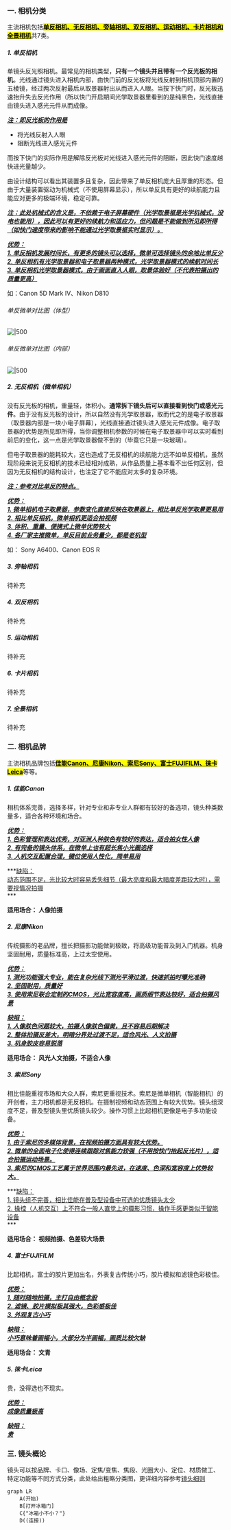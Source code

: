 ### 一. 相机分类
主流相机包括<u><mark>**单反相机、无反相机、旁轴相机、双反相机、运动相机、卡片相机和全景相机**</mark></u>共7类。

##### 1. 单反相机
单镜头反光照相机。最常见的相机类型，**只有一个镜头并且带有一个反光板的相机**。光线通过镜头进入相机内部，由快门前的反光板将光线反射到相机顶部内置的五棱镜，经过两次反射最后从取景器射出从而进入人眼。当按下快门时，反光板迅速抬升失去反光作用（所以快门开启期间光学取景器里看到的是纯黑色，光线直接由镜头进入感光元件从而成像。

***<u>注：即反光板的作用是</u>***
- 将光线反射入人眼
- 阻断光线进入感光元件

而按下快门的实际作用是解除反光板对光线进入感光元件的阻断，因此快门速度越快进光量越少。

由设计结构可以看出其装置多且复杂，因此带来了单反相机庞大且厚重的形态。但由于大量装置驱动为机械式（不使用屏幕显示），所以单反具有更好的续航能力且能应对更多的极端环境，稳定可靠。

***<u>注：此处机械式的含义是，不依赖于电子屏幕硬件（光学取景框是光学机械式，没电也能用），因此可以有更好的续航力和适应力，但问题是不能做到所见即所得（如快门速度带来的影响不能通过光学取景框实时显示）。</u>***

***<u>优势：<br> 1. 单反相机发展时间长，有更多的镜头可以选择，微单可选择镜头的余地比单反少 <br> 2. 单反相机有光学取景器和电子取景器两种模式，光学取景器模式的续航时间长 <br> 3. 单反相机光学取景器模式，由于画面直入人眼，取景体验好（不代表拍摄出的质量更高）</u>***

如：Canon 5D Mark Ⅳ、Nikon D810
###### 单反微单对比图（体型）
![|500](./imgs/单反微单体型对比.jpg#pic_left)
###### 单反微单对比图（内部）
![|500](./imgs/单反微单对比图.jpeg)

##### 2. 无反相机（微单相机）
没有反光板的相机，重量轻，体积小。**通常拆下镜头后可以直接看到快门或感光元件**。由于没有反光板的设计，所以自然没有光学取景器，取而代之的是电子取景器（取景器内部是一块小电子屏幕），光线直接通过镜头进入感光元件成像。电子取景器的优势是所见即所得，当你调整相机参数的时候在电子取景器中可以实时看到前后的变化，这一点是光学取景器做不到的（毕竟它只是一块玻璃）。

但电子取景器的能耗较大，这也造成了无反相机的续航能力远不如单反相机，虽然现阶段来说无反相机的技术已经相对成熟，从作品质量上基本看不出任何区别，但因为无反相机的结构设计，也注定了它不能应对太多的复杂环境。

***<u>注：参考对比单反的特点。</u>***

***<u>优势：<br> 1. 微单相机电子取景器，参数变化直接反映在取景器上，相比单反光学取景更易用 <br> 2. 相比单反相机，微单相机更适合拍视频 <br> 3. 体积、重量、便携式上微单优势较大 <br> 4. 各厂家主推微单，单反目前业务量少，都是老机型</u>***

如： Sony A6400、Canon EOS R

##### 3. 旁轴相机
待补充

##### 4. 双反相机
待补充

##### 5. 运动相机
待补充

##### 6. 卡片相机
待补充

##### 7. 全景相机
待补充


### 二. 相机品牌
主流相机品牌包括<u><mark>**佳能Canon、尼康Nikon、索尼Sony、富士FUJIFILM、徕卡Leica**</mark></u>等等。

##### 1. 佳能Canon
相机体系完善，选择多样，针对专业和非专业人群都有较好的备选项，镜头种类数量多，适合各种环境和场合。

***<u>优势：<br> 1. 色彩管理和表达优秀，对亚洲人种肤色有较好的表达，适合拍女性人像 <br> 2. 有完备的镜头体系，在微单上也有超长焦小光圈选择 <br> 3. 人机交互配置合理，键位使用人性化，简单易用 <br></u>***

***<u>缺陷：<br> 动态范围不足，光比较大时容易丢失细节（最大亮度和最大暗度差距较大时），需要视情况拍摄 <br></u> ***

**适用场合： 人像拍摄**


##### 2. 尼康Nikon
传统摄影的老品牌，擅长把摄影功能做到极致，将高级功能普及到入门机器。机身坚固耐用，质量标准高，上过太空使用。

***<u>优势：<br> 1. 测光功能强大专业，能在复杂光线下测光平滑过渡，快速抓拍时曝光准确 <br> 2. 坚固耐用，质量好 <br> 3. 使用索尼联合定制的CMOS，光比宽容度高，画质细节表达较好，适合拍摄风景 <br></u>***

***<u>缺陷：<br> 1. 人像肤色问题较大，拍摄人像肤色偏黄，且不容易后期解决 <br> 2. 整体拍摄反差大，明暗分界处过渡不足，适合风光、人文拍摄 <br> 3. 机身胶皮容易脱落 <br></u>***

**适用场合： 风光人文拍摄，不适合人像**

##### 3. 索尼Sony
相比佳能重视市场和大众人群，索尼更重视技术。索尼是微单相机（智能相机）的开创者，主力相机都是无反相机。在摄制视频和动态范围上有较大优势。镜头组深度不足，普及型镜头里优质镜头较少。操作习惯上比起相机更像是电子多功能设备。

***<u>优势：<br> 1. 由于索尼的多媒体背景，在视频拍摄方面具有较大优势。 <br> 2. 微单的全面电子化使得连续跟踪对焦能力较强（不用按快门抬起反光片），适合拍摄运动场景。 <br> 3. 索尼的CMOS工艺属于世界范围内最先进，在速度、色深和宽容度上优势较大。<br></u>***

***<u>缺陷：<br> 1. 镜头组不完善，相比佳能在普及型设备中可选的优质镜头太少 <br> 2. 操控（人机交互）上不符合一般人直觉上的摄影习惯，操作手感更类似于智能设备 <br></u> ***

**适用场合： 视频拍摄、色差较大场景**

##### 4. 富士FUJIFILM
比起相机，富士的胶片更加出名，外表复古传统小巧，胶片模拟和滤镜色彩极佳。

***<u>优势：<br> 1. 随时随地拍摄，主打自由概念股 <br> 2. 滤镜、胶片模拟极其强大，色彩感极佳 <br> 3. 外观复古小巧 <br></u>***

***<u>缺陷：<br>  小巧意味着画幅小，大部分为半画幅，画质比较欠缺 <br></u>***

**适用场合： 文青**

##### 5. 徕卡Leica

贵，没得选也不现实。

***<u>优势：<br> 成像质量极高 </u>***

***<u>缺陷：<br> 贵 </u>***

### 三. 镜头概论

镜头可以按品牌、卡口、像场、定焦/变焦、焦段、光圈大小、定位、材质做工、特定功能等不同方式分类，此处给出粗略分类图，更详细内容参考[镜头细则](./镜头细则.md)
```mermaid
graph LR
    A(开始)
    B[打开冰箱门]
    C{"冰箱小不小？"}
    D((连接))
```
